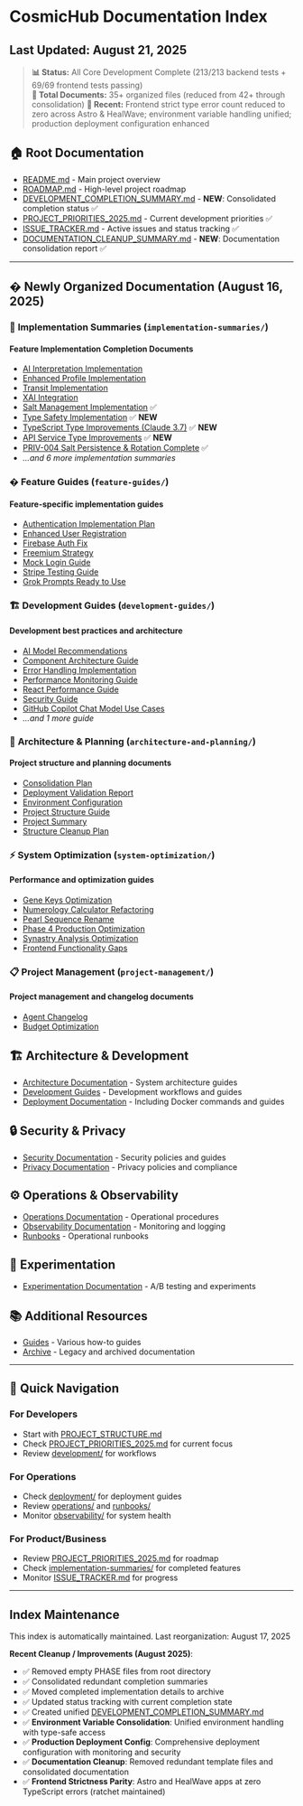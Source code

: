 # CosmicHub Documentation Index

## Last Updated: August 21, 2025

> **📊 Status:** All Core Development Complete (213/213 backend tests + 69/69 frontend tests
> passing)  
> **📁 Total Documents:** 35+ organized files (reduced from 42+ through consolidation) **🔧
> Recent:** Frontend strict type error count reduced to zero across Astro & HealWave; environment
> variable handling unified; production deployment configuration enhanced

## 🏠 Root Documentation

- [README.md](../README.md) - Main project overview
- [ROADMAP.md](../ROADMAP.md) - High-level project roadmap
- [DEVELOPMENT_COMPLETION_SUMMARY.md](DEVELOPMENT_COMPLETION_SUMMARY.md) - **NEW**: Consolidated
  completion status ✅
- [PROJECT_PRIORITIES_2025.md](PROJECT_PRIORITIES_2025.md) - Current development priorities ✅
- [ISSUE_TRACKER.md](ISSUE_TRACKER.md) - Active issues and status tracking ✅
- [DOCUMENTATION_CLEANUP_SUMMARY.md](DOCUMENTATION_CLEANUP_SUMMARY.md) - **NEW**: Documentation
  consolidation report ✅

---

## � **Newly Organized Documentation** (August 16, 2025)

### 📝 **Implementation Summaries** (`implementation-summaries/`)

#### Feature Implementation Completion Documents

- [AI Interpretation Implementation](implementation-summaries/AI_INTERPRETATION_IMPLEMENTATION_SUMMARY.md)
- [Enhanced Profile Implementation](implementation-summaries/ENHANCED_PROFILE_IMPLEMENTATION_SUMMARY.md)
- [Transit Implementation](implementation-summaries/TRANSIT_IMPLEMENTATION_SUMMARY.md)
- [XAI Integration](implementation-summaries/XAI_INTEGRATION_SUMMARY.md)
- [Salt Management Implementation](implementation-summaries/salt-management-implementation.md) ✅
- [Type Safety Implementation](implementation-summaries/type-safety-implementation.md) ✅ **NEW**
- [TypeScript Type Improvements (Claude 3.7)](implementation-summaries/typescript-type-improvements-claude3.7.md)
  ✅ **NEW**
- [API Service Type Improvements](implementation-summaries/api-service-type-improvements.md) ✅
  **NEW**
- [PRIV-004 Salt Persistence & Rotation Complete](implementation-summaries/PRIV-004_SALT_PERSISTENCE_ROTATION_COMPLETE.md)
  ✅
- _...and 6 more implementation summaries_

### � **Feature Guides** (`feature-guides/`)

#### Feature-specific implementation guides

- [Authentication Implementation Plan](feature-guides/AUTHENTICATION_IMPLEMENTATION_PLAN.md)
- [Enhanced User Registration](feature-guides/ENHANCED_USER_REGISTRATION.md)
- [Firebase Auth Fix](feature-guides/FIREBASE_AUTH_FIX.md)
- [Freemium Strategy](feature-guides/FREEMIUM_STRATEGY.md)
- [Mock Login Guide](feature-guides/MOCK_LOGIN_GUIDE.md)
- [Stripe Testing Guide](feature-guides/STRIPE_TESTING_GUIDE.md)
- [Grok Prompts Ready to Use](feature-guides/GROK_PROMPTS_READY_TO_USE.md)

### 🏗️ **Development Guides** (`development-guides/`)

#### Development best practices and architecture

- [AI Model Recommendations](development-guides/AI_MODEL_RECOMMENDATIONS.md)
- [Component Architecture Guide](development-guides/COMPONENT_ARCHITECTURE_GUIDE.md)
- [Error Handling Implementation](development-guides/ERROR_HANDLING_IMPLEMENTATION.md)
- [Performance Monitoring Guide](development-guides/PERFORMANCE_MONITORING_GUIDE.md)
- [React Performance Guide](development-guides/REACT_PERFORMANCE_GUIDE.md)
- [Security Guide](development-guides/SECURITY_GUIDE.md)
- [GitHub Copilot Chat Model Use Cases](development-guides/GITHUB_COPILOT_CHAT_MODEL_USE_CASES.md)
- _...and 1 more guide_

### 📐 **Architecture & Planning** (`architecture-and-planning/`)

#### Project structure and planning documents

- [Consolidation Plan](architecture-and-planning/CONSOLIDATION_PLAN.md)
- [Deployment Validation Report](architecture-and-planning/DEPLOYMENT_VALIDATION_REPORT.md)
- [Environment Configuration](architecture-and-planning/ENVIRONMENT.md)
- [Project Structure Guide](architecture-and-planning/PROJECT_STRUCTURE.md)
- [Project Summary](architecture-and-planning/PROJECT_SUMMARY.md)
- [Structure Cleanup Plan](architecture-and-planning/STRUCTURE_CLEANUP_PLAN.md)

### ⚡ **System Optimization** (`system-optimization/`)

#### Performance and optimization guides

- [Gene Keys Optimization](system-optimization/GENE_KEYS_OPTIMIZATION.md)
- [Numerology Calculator Refactoring](system-optimization/NUMEROLOGY_CALCULATOR_REFACTORING.md)
- [Pearl Sequence Rename](system-optimization/PEARL_SEQUENCE_RENAME.md)
- [Phase 4 Production Optimization](system-optimization/PHASE_4_PRODUCTION_OPTIMIZATION.md)
- [Synastry Analysis Optimization](system-optimization/SYNASTRY_ANALYSIS_OPTIMIZATION.md)
- [Frontend Functionality Gaps](system-optimization/FRONTEND_FUNCTIONALITY_GAPS.md)

### 📋 **Project Management** (`project-management/`)

#### Project management and changelog documents

- [Agent Changelog](project-management/AGENT_CHANGELOG.md)
- [Budget Optimization](project-management/BUDGET_OPTIMIZATION.md)

## 🏗️ Architecture & Development

- [Architecture Documentation](architecture/) - System architecture guides
- [Development Guides](development/) - Development workflows and guides
- [Deployment Documentation](deployment/) - Including Docker commands and guides

## 🔒 Security & Privacy

- [Security Documentation](security/) - Security policies and guides
- [Privacy Documentation](privacy/) - Privacy policies and compliance

## ⚙️ Operations & Observability

- [Operations Documentation](operations/) - Operational procedures
- [Observability Documentation](observability/) - Monitoring and logging
- [Runbooks](runbooks/) - Operational runbooks

## 🧪 Experimentation

- [Experimentation Documentation](experimentation/) - A/B testing and experiments

## 📚 Additional Resources

- [Guides](guides/) - Various how-to guides
- [Archive](archive/) - Legacy and archived documentation

---

## 🎯 Quick Navigation

### For Developers

- Start with [PROJECT_STRUCTURE.md](PROJECT_STRUCTURE.md)
- Check [PROJECT_PRIORITIES_2025.md](PROJECT_PRIORITIES_2025.md) for current focus
- Review [development/](development/) for workflows

### For Operations

- Check [deployment/](deployment/) for deployment guides
- Review [operations/](operations/) and [runbooks/](runbooks/)
- Monitor [observability/](observability/) for system health

### For Product/Business

- Review [PROJECT_PRIORITIES_2025.md](PROJECT_PRIORITIES_2025.md) for roadmap
- Check [implementation-summaries/](implementation-summaries/) for completed features
- Monitor [ISSUE_TRACKER.md](ISSUE_TRACKER.md) for progress

---

## Index Maintenance

This index is automatically maintained. Last reorganization: August 17, 2025

**Recent Cleanup / Improvements (August 2025)**:

- ✅ Removed empty PHASE files from root directory
- ✅ Consolidated redundant completion summaries
- ✅ Moved completed implementation details to archive
- ✅ Updated status tracking with current completion state
- ✅ Created unified [DEVELOPMENT_COMPLETION_SUMMARY.md](DEVELOPMENT_COMPLETION_SUMMARY.md)
- ✅ **Environment Variable Consolidation**: Unified environment handling with type-safe access
- ✅ **Production Deployment Config**: Comprehensive deployment configuration with monitoring and
  security
- ✅ **Documentation Cleanup**: Removed redundant template files and consolidated documentation
- ✅ **Frontend Strictness Parity**: Astro and HealWave apps at zero TypeScript errors (ratchet
  maintained)
